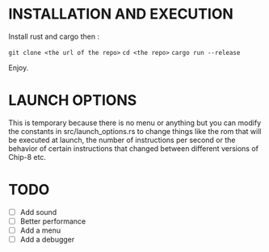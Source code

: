 # INSTALLATION AND EXECUTION

Install rust and cargo then :

`git clone <the url of the repo>`
`cd <the repo>`
`cargo run --release`

Enjoy.

# LAUNCH OPTIONS

This is temporary because there is no menu or anything but you can modify the constants in src/launch_options.rs to change things like the rom that will be executed at launch, the number of instructions per second or the behavior of certain instructions that changed between different versions of Chip-8 etc.

# TODO

- [ ] Add sound
- [ ] Better performance
- [ ] Add a menu
- [ ] Add a debugger